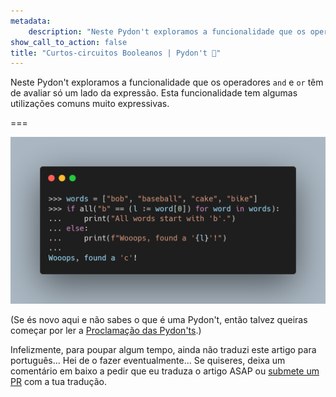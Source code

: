 ```yaml
---
metadata:
    description: "Neste Pydon't exploramos a funcionalidade que os operadores `and` e `or` têm de avaliar só um lado da expressão. Esta funcionalidade tem algumas utilizações comuns muito expressivas."
show_call_to_action: false
title: "Curtos-circuitos Booleanos | Pydon't 🐍"
---
```


Neste Pydon't exploramos a funcionalidade que os operadores
`and` e `or` têm de avaliar só um lado da expressão.
Esta funcionalidade tem algumas utilizações comuns muito expressivas.

===

![Código Python que usa curtos-circuitos.](thumbnail.png)

(Se és novo aqui e não sabes o que é uma Pydon't, então talvez queiras começar por
ler a [Proclamação das Pydon'ts][manifesto].)

Infelizmente, para poupar algum tempo, ainda não traduzi este artigo para português...
Hei de o fazer eventualmente...
Se quiseres, deixa um comentário em baixo a pedir que eu traduza o artigo ASAP ou [submete um PR][pr] com a tua tradução.


[pr]: https://github.com/mathspp/mathspp/blob/master/pages/02.blog/04.pydonts/boolean-short-circuiting/item.pt.md
[subscribe]: https://mathspp.com/subscribe
[manifesto]: /blog/pydonts/pydont-manifesto
